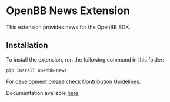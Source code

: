 # OpenBB News Extension

This extension provides news for the OpenBB SDK.

## Installation

To install the extension, run the following command in this folder:

```bash
pip install openbb-news
```

For development please check [Contribution Guidelines](https://github.com/OpenBB-finance/OpenBBTerminal/blob/feature/openbb-sdk-v4/openbb_platform/CONTRIBUTING.md).

Documentation available [here](https://docs.openbb.co/sdk).
